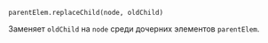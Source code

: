 `parentElem.replaceChild(node, oldChild)`

Заменяет `oldChild` на `node` среди дочерних элементов `parentElem`.